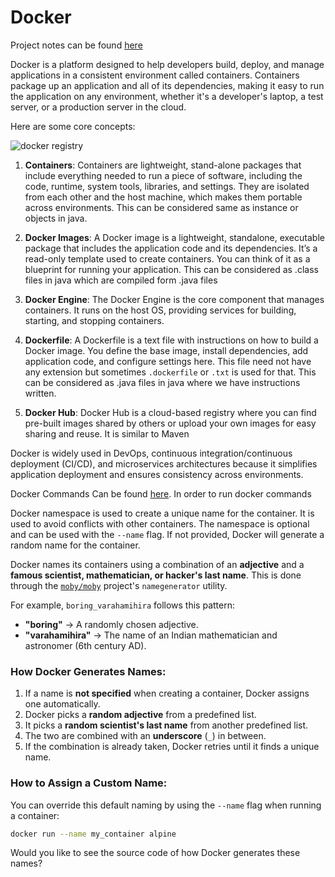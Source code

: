# Docker

Project notes can be found [here](https://docs.google.com/document/d/1wtYo19RYvx8xaSh4Pe7NWwsF6ORW-cE1qKrE8W6hlKA/edit)


Docker is a platform designed to help developers build, deploy, and manage applications in a consistent environment called containers. Containers package up an application and all of its dependencies, making it easy to run the application on any environment, whether it's a developer's laptop, a test server, or a production server in the cloud.

Here are some core concepts:

![docker registry](https://github.com/user-attachments/assets/a7d9e152-9872-4048-9772-7741ea0dfb32)

1.  **Containers**: Containers are lightweight, stand-alone packages that include everything needed to run a piece of software, including the code, runtime, system tools, libraries, and settings. They are isolated from each other and the host machine, which makes them portable across environments. This can be considered same as instance or objects in java.

2.  **Docker Images**: A Docker image is a lightweight, standalone, executable package that includes the application code and its dependencies. It’s a read-only template used to create containers. You can think of it as a blueprint for running your application. This can be considered as .class files in java which are compiled form .java files

3.  **Docker Engine**: The Docker Engine is the core component that manages containers. It runs on the host OS, providing services for building, starting, and stopping containers.

4.  **Dockerfile**: A Dockerfile is a text file with instructions on how to build a Docker image. You define the base image, install dependencies, add application code, and configure settings here. This file need not have any extension but sometimes `.dockerfile` or `.txt` is used for that. This can be considered as .java files in java where we have instructions written.

5.  **Docker Hub**: Docker Hub is a cloud-based registry where you can find pre-built images shared by others or upload your own images for easy sharing and reuse. It is similar to Maven


Docker is widely used in DevOps, continuous integration/continuous deployment (CI/CD), and microservices architectures because it simplifies application deployment and ensures consistency across environments.

Docker Commands Can be found [here](/notes/DOCKER_COMMANDS.MD). In order to run docker commands

Docker namespace is used to create a unique name for the container. It is used to avoid conflicts with other containers. The namespace is optional and can be used with the `--name` flag. If not provided, Docker will generate a random name for the container.

Docker names its containers using a combination of an **adjective** and a **famous scientist, mathematician, or hacker's last name**. This is done through the [`moby/moby`](https://github.com/moby/moby) project's `namegenerator` utility.

For example, `boring_varahamihira` follows this pattern:

*   **"boring"** → A randomly chosen adjective.
*   **"varahamihira"** → The name of an Indian mathematician and astronomer (6th century AD).

### How Docker Generates Names:

1.  If a name is **not specified** when creating a container, Docker assigns one automatically.
2.  Docker picks a **random adjective** from a predefined list.
3.  It picks a **random scientist's last name** from another predefined list.
4.  The two are combined with an **underscore** (`_`) in between.
5.  If the combination is already taken, Docker retries until it finds a unique name.

### How to Assign a Custom Name:

You can override this default naming by using the `--name` flag when running a container:

```sh
docker run --name my_container alpine
```

Would you like to see the source code of how Docker generates these names?
